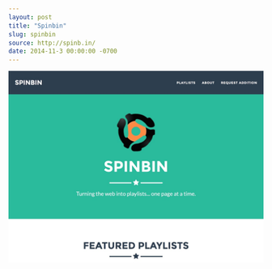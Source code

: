 ```yaml
---
layout: post
title: "Spinbin"
slug: spinbin
source: http://spinb.in/
date: 2014-11-3 00:00:00 -0700
---
```


<img src="/assets/img/screenshots/spinbin.jpg">
